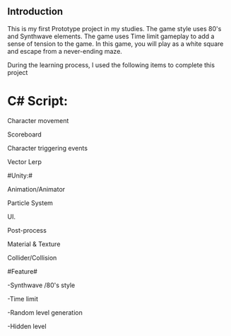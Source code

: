 
## Introduction

This is my first Prototype project in my studies. The game style uses 80's and Synthwave elements. The game uses Time limit gameplay to add a sense of tension to the game.
 In this game, you will play as a white square and escape from a never-ending maze.


During the learning process, I used the following items to complete this project

# C# Script:

Character movement

Scoreboard

Character triggering events

Vector Lerp

#Unity:#

Animation/Animator

Particle System

UI.

Post-process

Material & Texture

Collider/Collision

#Feature#

-Synthwave /80's style

-Time limit

-Random level generation

-Hidden level 
